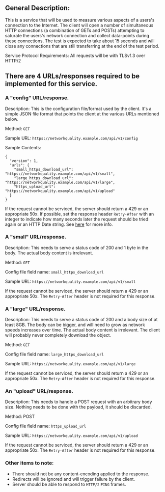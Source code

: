 ## General Description:
This is a service that will be used to measure various aspects of a users's connection to the Internet. The client will open a number of simultaneous HTTP connections (a combination of GETs and POSTs) attempting to saturate the users's network connection and collect data-points during these connections. The test is expected to take about 15 seconds and will close any connections that are still transferring at the end of the test period.

Service Protocol Requirements: All requests will be with TLSv1.3 over HTTP/2

## There are 4 URLs/responses required to be implemented for this service.

###  A "config" URL/response.
Description: This is the configuration file/format used by the client. It's a simple JSON file format that points the client at the various URLs mentioned below.

Method: `GET`

Sample URL: `https://networkquality.example.com/api/v1/config`

Sample Contents:
```
{
  "version": 1,
  "urls": {
    "small_https_download_url": "https://networkquality.example.com/api/v1/small",
    "large_https_download_url": "https://networkquality.example.com/api/v1/large",
    "https_upload_url": "https://networkquality.example.com/api/v1/upload"
  }
}
```

If the request cannot be serviced, the server should return a 429 or an appropriate 50x. If possible, set the response header `Retry-After` with an integer to indicate how many seconds later the request should be tried again or an HTTP Date string. See [here](https://datatracker.ietf.org/doc/html/rfc7231#section-7.1.3) for more info.

### A "small" URL/response.
Description: This needs to serve a status code of 200 and 1 byte in the body. The actual body content is irrelevant.

Method: `GET`

Config file field name: `small_https_download_url`

Sample URL: `https://networkquality.example.com/api/v1/small`

If the request cannot be serviced, the server should return a 429 or an appropriate 50x. The `Retry-After` header is not required for this response.

### A "large" URL/response.
Description: This needs to serve a status code of 200 and a body size of at least 8GB. The body can be bigger, and will need to grow as network speeds increases over time. The actual body content is irrelevant. The client will probably never completely download the object.

Method: `GET`

Config file field name: `large_https_download_url`

Sample URL: `https://networkquality.example.com/api/v1/large`

If the request cannot be serviced, the server should return a 429 or an appropriate 50x. The `Retry-After` header is not required for this response.

###  An "upload" URL/response.
Description: This needs to handle a POST request with an arbitrary body size. Nothing needs to be done with the payload, it should be discarded.

Method: POST

Config file field name: `https_upload_url`

Sample URL: `https://networkquality.example.com/api/v1/upload`

If the request cannot be serviced, the server should return a 429 or an appropriate 50x. The `Retry-After` header is not required for this response.

### Other items to note:
* There should not be any content-encoding applied to the response.
* Redirects will be ignored and will trigger failure by the client.
* Server should be able to respond to `HTTP/2` `PING` frames.
